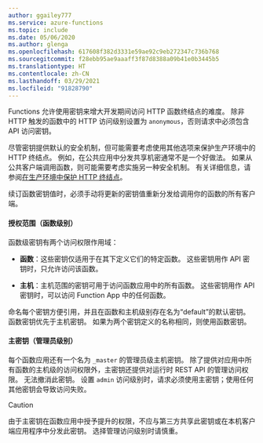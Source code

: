 ```yaml
---
author: ggailey777
ms.service: azure-functions
ms.topic: include
ms.date: 05/06/2020
ms.author: glenga
ms.openlocfilehash: 617608f382d3331e59ae92c9eb272347c736b768
ms.sourcegitcommit: f28ebb95ae9aaaff3f87d8388a09b41e0b3445b5
ms.translationtype: HT
ms.contentlocale: zh-CN
ms.lasthandoff: 03/29/2021
ms.locfileid: "91828790"
---
```

Functions 允许使用密钥来增大开发期间访问 HTTP 函数终结点的难度。 除非 HTTP 触发的函数中的 HTTP 访问级别设置为 `anonymous`，否则请求中必须包含 API 访问密钥。 

尽管密钥提供默认的安全机制，但可能需要考虑使用其他选项来保护生产环境中的 HTTP 终结点。 例如，在公共应用中分发共享机密通常不是一个好做法。 如果从公共客户端调用函数，则可能需要考虑实施另一种安全机制。 有关详细信息，请参阅[在生产环境中保护 HTTP 终结点](../articles/azure-functions/functions-bindings-http-webhook-trigger.md#secure-an-http-endpoint-in-production)。

续订函数密钥值时，必须手动将更新的密钥值重新分发给调用你的函数的所有客户端。  

#### <a name="authorization-scopes-function-level"></a>授权范围（函数级别）

函数级密钥有两个访问权限作用域：

* **函数**：这些密钥仅适用于在其下定义它们的特定函数。 这些密钥用作 API 密钥时，只允许访问该函数。

* **主机**：主机范围的密钥可用于访问函数应用中的所有函数。 这些密钥用作 API 密钥时，可以访问 Function App 中的任何函数。 

命名每个密钥方便引用，并且在函数和主机级别存在名为“default”的默认密钥。 函数密钥优先于主机密钥。 如果为两个密钥定义的名称相同，则使用函数密钥。

#### <a name="master-key-admin-level"></a>主密钥（管理员级别） 

每个函数应用还有一个名为 `_master` 的管理员级主机密钥。 除了提供对应用中所有函数的主机级的访问权限外，主密钥还提供对运行时 REST API 的管理访问权限。 无法撤消此密钥。 设置 `admin` 访问级别时，请求必须使用主密钥；使用任何其他密钥会导致访问失败。

> [!CAUTION]  
> 由于主密钥在函数应用中授予提升的权限，不应与第三方共享此密钥或在本机客户端应用程序中分发此密钥。 选择管理访问级别时请慎重。
